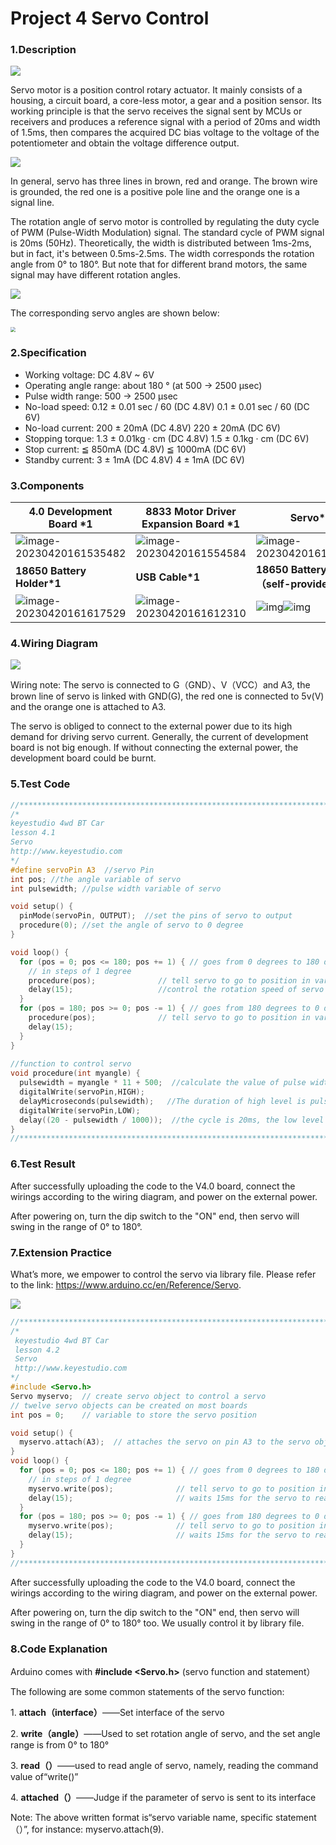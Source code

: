 # Project 4 Servo Control

### **1.Description** 

![](/media/8dd66d175b0611c729f696cc1c8b773c.jpeg)

Servo motor is a position control rotary actuator. It mainly consists of a housing, a circuit board, a core-less motor, a gear and a position sensor. Its working principle is that the servo receives the signal sent by MCUs or receivers and produces a reference signal with a period of 20ms and width of 1.5ms, then compares the acquired DC bias voltage to the voltage of the potentiometer and obtain the voltage difference output.



![](/media/7ecb524389b2518fe48035c8c220f8f9.png)

In general, servo has three lines in brown, red and orange. The brown wire is grounded, the red one is a positive pole line and the orange one is a signal line.

The rotation angle of servo motor is controlled by regulating the duty cycle of PWM (Pulse-Width Modulation) signal. The standard cycle of PWM signal is 20ms (50Hz). Theoretically, the width is distributed between 1ms-2ms, but in fact, it's between 0.5ms-2.5ms. The width corresponds the rotation angle from 0° to 180°. But note that for different brand motors, the same signal may have different rotation angles.  

![](/media/49467dfa70799401a5a5acc691014aee.png)

The corresponding servo angles are shown below:

<img src="/media/ddc74f62dc936c925d28d70a1a9c2214.png" style="zoom: 50%;" />

### **2.Specification**

  - Working voltage: DC 4.8V \~ 6V
  - Operating angle range: about 180 ° (at 500 → 2500 μsec)
  - Pulse width range: 500 → 2500 μsec
  - No-load speed: 0.12 ± 0.01 sec / 60 (DC 4.8V) 0.1 ± 0.01 sec / 60 (DC 6V)
  - No-load current: 200 ± 20mA (DC 4.8V) 220 ± 20mA (DC 6V)
  - Stopping torque: 1.3 ± 0.01kg · cm (DC 4.8V) 1.5 ± 0.1kg · cm (DC 6V)
  - Stop current: ≦ 850mA (DC 4.8V) ≦ 1000mA (DC 6V)
  - Standby current: 3 ± 1mA (DC 4.8V) 4 ± 1mA (DC 6V)



### **3.Components**

| 4.0 Development Board *1                                     | 8833 Motor Driver Expansion Board *1                         | Servo*1                                                      |
| ------------------------------------------------------------ | ------------------------------------------------------------ | ------------------------------------------------------------ |
| ![image-20230420161535482](media/image-20230420161535482.png) | ![image-20230420161554584](media/image-20230420161554584.png) | ![image-20230420161600279](media/image-20230420161600279.png) |
| **18650 Battery Holder*1**                                   | **USB Cable*1**                                              | **18650 Battery*2（self-provided）**                         |
| ![image-20230420161617529](media/image-20230420161617529.png) | ![image-20230420161612310](media/image-20230420161612310.png) | ![img](media/wps218.png)![img](media/wps219.png)             |

### **4.Wiring Diagram**

![](/media/3220a5b142da47a3473390a8a04ce35e.png)

Wiring note: The servo is connected to G（GND）、V（VCC）and A3, the brown line of servo is linked with GND(G), the red one is connected to 5v(V) and the orange one is attached to A3.

The servo is obliged to connect to the external power due to its high demand for driving servo current. Generally, the current of development board is not big enough. If without connecting the external power, the development board could be burnt.



### **5.Test Code**

```c
//****************************************************************************
/*
keyestudio 4wd BT Car
lesson 4.1
Servo
http://www.keyestudio.com
*/
#define servoPin A3  //servo Pin
int pos; //the angle variable of servo
int pulsewidth; //pulse width variable of servo

void setup() {
  pinMode(servoPin, OUTPUT);  //set the pins of servo to output
  procedure(0); //set the angle of servo to 0 degree
}

void loop() {
  for (pos = 0; pos <= 180; pos += 1) { // goes from 0 degrees to 180 degrees
    // in steps of 1 degree
    procedure(pos);              // tell servo to go to position in variable 'pos'
    delay(15);                   //control the rotation speed of servo
  }
  for (pos = 180; pos >= 0; pos -= 1) { // goes from 180 degrees to 0 degrees
    procedure(pos);              // tell servo to go to position in variable 'pos'
    delay(15);                    
  }
}
  
//function to control servo
void procedure(int myangle) {
  pulsewidth = myangle * 11 + 500;  //calculate the value of pulse width
  digitalWrite(servoPin,HIGH);
  delayMicroseconds(pulsewidth);   //The duration of high level is pulse width
  digitalWrite(servoPin,LOW);
  delay((20 - pulsewidth / 1000));  //the cycle is 20ms, the low level last for the rest of time
}
//****************************************************************************
```



### **6.Test Result**

After successfully uploading the code to the V4.0 board, connect the wirings according to the wiring diagram, and power on the external power. 

After powering on, turn the dip switch to the "ON" end, then servo will swing in the range of 0° to 180°.



### **7.Extension Practice**

What’s more, we empower to control the servo via library file. Please refer to the link:
[<span class="underline">https://www.arduino.cc/en/Reference/Servo</span>](https://www.arduino.cc/en/Reference/Servo).

![](/media/64a91f73fa64d22f9b29bfd1263b6004.png)

```c
//***************************************************************************
/*
 keyestudio 4wd BT Car
 lesson 4.2
 Servo
 http://www.keyestudio.com
*/
#include <Servo.h>
Servo myservo;  // create servo object to control a servo
// twelve servo objects can be created on most boards
int pos = 0;    // variable to store the servo position

void setup() {
  myservo.attach(A3);  // attaches the servo on pin A3 to the servo object
}
void loop() {
  for (pos = 0; pos <= 180; pos += 1) { // goes from 0 degrees to 180 degrees
    // in steps of 1 degree
    myservo.write(pos);              // tell servo to go to position in variable 'pos'
    delay(15);                       // waits 15ms for the servo to reach the position
  }
  for (pos = 180; pos >= 0; pos -= 1) { // goes from 180 degrees to 0 degrees
    myservo.write(pos);              // tell servo to go to position in variable 'pos'
    delay(15);                       // waits 15ms for the servo to reach the position
  }
}
//***************************************************************************
```

After successfully uploading the code to the V4.0 board, connect the wirings according to the wiring diagram, and power on the external power. 

After powering on, turn the dip switch to the "ON" end, then servo will swing in the range of 0° to 180° too. We usually control it by library file.



### **8.Code Explanation**

Arduino comes with **\#include \<Servo.h\>** (servo function and statement）

The following are some common statements of the servo function:

1\. **attach（interface）**——Set interface of the servo

2\. **write（angle）**——Used to set rotation angle of servo, and the set angle range is from 0° to 180°

3\. **read（）**——used to read angle of servo, namely, reading the command value of“write()”

4\. **attached（）**——Judge if the parameter of servo is sent to its interface

Note: The above written format is“servo variable name, specific statement（）”, for instance: myservo.attach(9).
